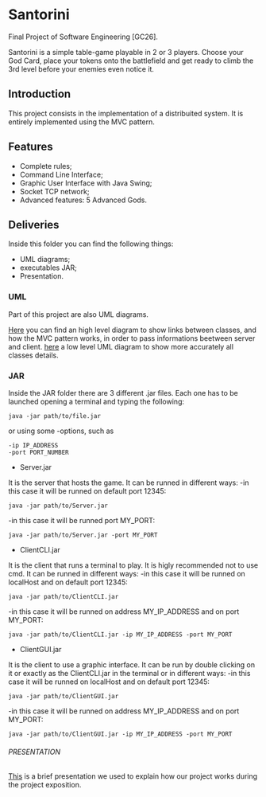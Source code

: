 # Santorini
Final Project of Software Engineering [GC26].

Santorini is a simple table-game playable in 2 or 3 players.
Choose your God Card, place your tokens onto the battlefield and get ready to climb the 3rd level before your enemies even notice it.


## Introduction
This project consists in the implementation of a distribuited system.
It is entirely implemented using the MVC pattern.

## Features
- Complete rules;
- Command Line Interface;
- Graphic User Interface with Java Swing;
- Socket TCP network;
- Advanced features: 5 Advanced Gods.

## Deliveries
Inside this folder you can find the following things:
- UML diagrams;
- executables JAR;
- Presentation.

### UML
Part of this project are also UML diagrams.

[Here](https://github.com/MrPratula/ing-sw-2020-romeo-pozzan-prada/blob/recover/deliveries/uml/uml_mvc.jpg) you can find an high level diagram to show links between classes, and how the MVC pattern works, in order to pass informations beetween server and client.
[here](https://github.com/MrPratula/ing-sw-2020-romeo-pozzan-prada/blob/recover/deliveries/uml/uml_full.jpg) a low level UML diagram to show more accurately all classes details.

### JAR
Inside the JAR folder there are 3 different .jar files.
Each one has to be launched opening a terminal and typing the following: 
```
java -jar path/to/file.jar
```
or using some -options, such as
```
-ip IP_ADDRESS
-port PORT_NUMBER
```

- Server.jar 

It is the server that hosts the game. It can be runned in different ways:
-in this case it will be runned on default port 12345:
```
java -jar path/to/Server.jar
```
-in this case it will be runned port MY_PORT:
```
java -jar path/to/Server.jar -port MY_PORT
```

- ClientCLI.jar

It is the client that runs a terminal to play. It is higly recommended not to use cmd. It can be runned in different ways:
-in this case it will be runned on localHost and on default port 12345:
```
java -jar path/to/ClientCLI.jar
```
-in this case it will be runned on address MY_IP_ADDRESS and on port MY_PORT:
```
java -jar path/to/ClientCLI.jar -ip MY_IP_ADDRESS -port MY_PORT
```

- ClientGUI.jar 

It is the client to use a graphic interface. 
It can be run by double clicking on it or exactly as the ClientCLI.jar in the terminal or in different ways:
-in this case it will be runned on localHost and on default port 12345:
```
java -jar path/to/ClientGUI.jar
```
-in this case it will be runned on address MY_IP_ADDRESS and on port MY_PORT:
```
java -jar path/to/ClientGUI.jar -ip MY_IP_ADDRESS -port MY_PORT
```

###### PRESENTATION
[This](https://github.com/MrPratula/ing-sw-2020-romeo-pozzan-prada/tree/recover/deliveries/slide) is a brief presentation we used to explain how our project works during the project exposition.
